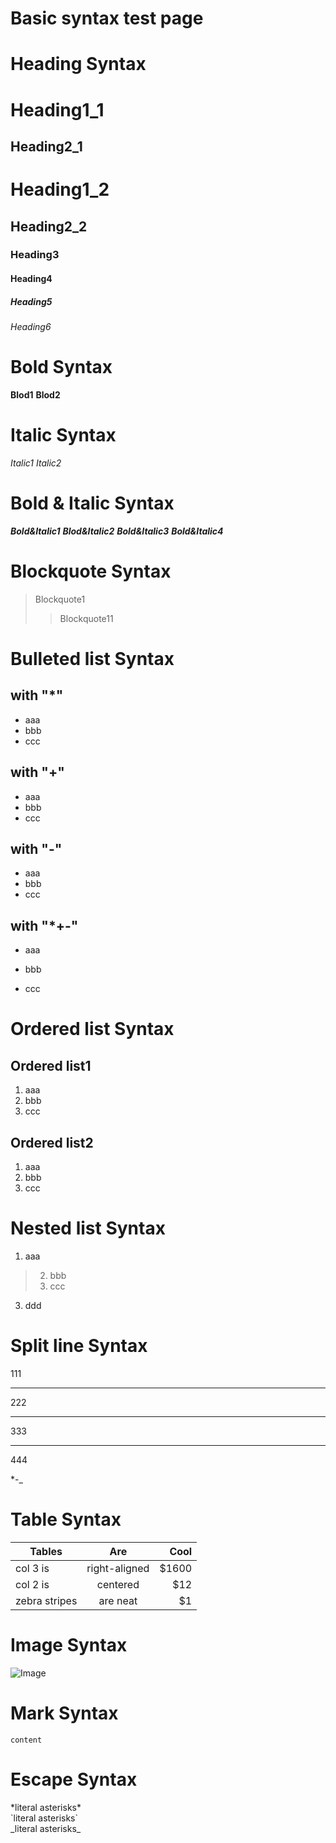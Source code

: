 # Basic syntax test page  

# Heading Syntax
Heading1_1
==
Heading2_1
--

# Heading1_2
## Heading2_2
### Heading3
#### Heading4
##### Heading5
###### Heading6

# Bold Syntax
**Blod1**
__Blod2__

# Italic Syntax
*Italic1*
_Italic2_

# Bold & Italic Syntax
***Bold&Italic1***
**_Blod&Italic2_**
__*Bold&Italic3*__
___Bold&Italic4___

# Blockquote Syntax
> Blockquote1
>> Blockquote11

# Bulleted list Syntax
## with "*"
* aaa
* bbb
* ccc

## with "+"
+ aaa
+ bbb
+ ccc

## with "-"
- aaa
- bbb
- ccc

## with "*+-"
* aaa
+ bbb
- ccc

# Ordered list Syntax
## Ordered list1
1. aaa
2. bbb
3. ccc

## Ordered list2
1. aaa
5. bbb
7. ccc

# Nested list Syntax
 1. aaa

 >2. bbb
 >5. ccc
 
 3. ddd

# Split line Syntax
111

***
222

------
333

___
444

*-_

# Table Syntax
 | Tables        | Are           | Cool  |
 | ------------- |:-------------:| -----:|
 | col 3 is      | right-aligned | $1600 |
 | col 2 is      | centered      |   $12 |
 | zebra stripes | are neat      |    $1 |

# Image Syntax
![Image](https://wwww.baidu.com)

# Mark Syntax
`content`

# Escape Syntax
\*literal asterisks\*      
\`literal asterisks\`          
\_literal asterisks\_  
